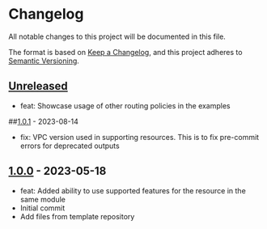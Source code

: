 # Changelog
All notable changes to this project will be documented in this file.

The format is based on [Keep a Changelog](https://keepachangelog.com/en/1.0.0/),
and this project adheres to [Semantic Versioning](https://semver.org/spec/v2.0.0.html).

## [Unreleased]
- feat: Showcase usage of other routing policies in the examples

##[1.0.1] - 2023-08-14
- fix: VPC version used in supporting resources. This is to fix pre-commit errors for deprecated outputs

## [1.0.0] - 2023-05-18
- feat: Added ability to use supported features for the resource in the same module
- Initial commit
- Add files from template repository

[Unreleased]: https://github.com/boldlink/terraform-aws-route53-records/compare/1.0.1...HEAD

[1.0.1]: https://github.com/boldlink/terraform-aws-route53-records/releases/tag/1.0.1
[1.0.0]: https://github.com/boldlink/terraform-aws-route53-records/releases/tag/1.0.0
